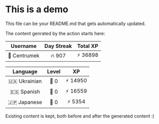 # This is a demo

This file can be your README.md that gets automatically updated.

The content genrated by the action starts here:

<!--START_SECTION:duolingoStats-->
<!-- Automatically generated with https://github.com/centrumek/duolingo-readme-stats-->

| Username | Day Streak | Total XP |
|:---:|:---:|:---:|
| 👤 Centrumek | 🔥 907 | ⚡ 36898 |

| Language | Level | XP |
|:---:|:---:|:---:|
| 🇺🇦 Ukrainian | 👑 0 | ⚡ 14950 |
| 🇪🇸 Spanish | 👑 0 | ⚡ 16559 |
| 🇯🇵 Japanese | 👑 0 | ⚡ 5354 |

<!--END_SECTION:duolingoStats-->

Existing content is kept, both before and after the generated content :)